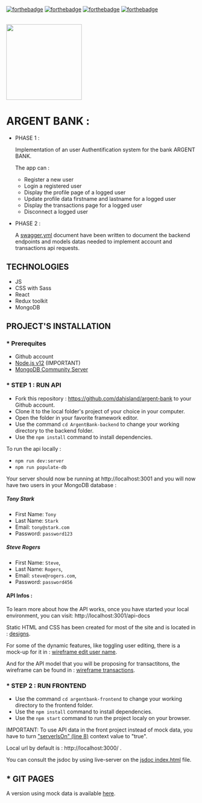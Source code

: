 [![forthebadge](https://forthebadge.com/images/badges/made-with-javascript.svg)](https://forthebadge.com)
[![forthebadge](./readme-assets/made-with-react.svg)](https://forthebadge.com)
[![forthebadge](https://forthebadge.com/images/badges/uses-css.svg)](https://forthebadge.com)
[![forthebadge](./readme-assets/uses-redux.svg)](https://forthebadge.com)

<br/>

<div id="header" align="left">
  <img src="./argentbank-frontend/src/assets/argentBankLogo.png" width="200"/>
</div>

# ARGENT BANK :

- PHASE 1 :

  Implementation of an user Authentification system for the bank ARGENT BANK.

  The app can :

  - Register a new user
  - Login a registered user
  - Display the profile page of a logged user
  - Update profile data firstname and lastname for a logged user
  - Display the transactions page for a logged user
  - Disconnect a logged user

- PHASE 2 :

  A [swagger.yml](./swagger.yml) document have been written to document the backend endpoints and models datas needed to implement account and transactions api requests.

## TECHNOLOGIES

- JS
- CSS with Sass
- React
- Redux toolkit
- MongoDB

## PROJECT'S INSTALLATION

### \* Prerequites

- Github account
- [Node.js v12](https://nodejs.org/en/) (IMPORTANT)
- [MongoDB Community Server](https://www.mongodb.com/try/download/community)

### \* STEP 1 : RUN API

- Fork this repository : https://github.com/dahisland/argent-bank to your Github account.
- Clone it to the local folder's project of your choice in your computer.
- Open the folder in your favorite framework editor.
- Use the command `cd ArgentBank-backend` to change your working directory to the backend folder.
- Use the `npm install` command to install dependencies.

To run the api locally :

- `npm run dev:server`
- `npm run populate-db`

Your server should now be running at http://localhost:3001 and you will now have two users in your MongoDB database :

##### Tony Stark

- First Name: `Tony`
- Last Name: `Stark`
- Email: `tony@stark.com`
- Password: `password123`

##### Steve Rogers

- First Name: `Steve`,
- Last Name: `Rogers`,
- Email: `steve@rogers.com`,
- Password: `password456`

#### API Infos :

To learn more about how the API works, once you have started your local environment, you can visit: http://localhost:3001/api-docs

Static HTML and CSS has been created for most of the site and is located in :
[designs](./ArgentBank-backend/designs).

For some of the dynamic features, like toggling user editing, there is a mock-up for it in :
[wireframe edit user name](./ArgentBank-backend/designs/wireframes/edit-user-name.png).

And for the API model that you will be proposing for transactitons, the wireframe can be found in :
[wireframe transactions](./ArgentBank-backend/designs/wireframes/transactions.png).

### \* STEP 2 : RUN FRONTEND

- Use the command `cd argentbank-frontend` to change your working directory to the frontend folder.
- Use the `npm install` command to install dependencies.
- Use the `npm start` command to run the project localy on your browser.

IMPORTANT: To use API data in the front project instead of mock data, you have to turn ["serverIsOn" (line 8)](./argentbank-frontend/src/AppProvider.js) context value to "true".

Local url by default is : http://localhost:3000/ .

You can consult the jsdoc by using live-server on the [jsdoc index.html](./argentbank-frontend/jsdoc/index.html) file.

## \* GIT PAGES

A version using mock data is available [here](https://dahisland.github.io/argent-bank/).
